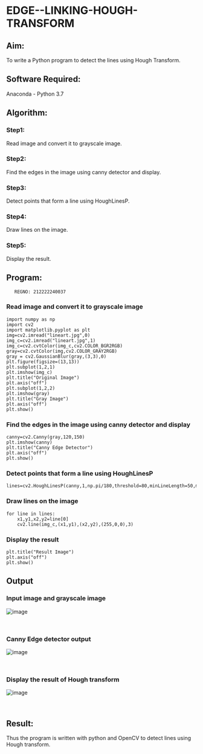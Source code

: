 # EDGE--LINKING-HOUGH-TRANSFORM
## Aim:
To write a Python program to detect the lines using Hough Transform.

## Software Required:
Anaconda - Python 3.7

## Algorithm:
### Step1:
Read image and convert it to grayscale image.

### Step2:
Find the edges in the image using canny detector and display.

### Step3:
Detect points that form a line using HoughLinesP.

### Step4:
Draw lines on the image.

### Step5:
Display the result.

## Program:
```DEVELOPED BY: S JAIGANESH
   REGNO: 212222240037
```

### Read image and convert it to grayscale image
```
import numpy as np
import cv2
import matplotlib.pyplot as plt
img=cv2.imread("lineart.jpg",0)
img_c=cv2.imread("lineart.jpg",1)
img_c=cv2.cvtColor(img_c,cv2.COLOR_BGR2RGB)
gray=cv2.cvtColor(img,cv2.COLOR_GRAY2RGB)
gray = cv2.GaussianBlur(gray,(3,3),0)
plt.figure(figsize=(13,13))
plt.subplot(1,2,1)
plt.imshow(img_c)
plt.title("Original Image")
plt.axis("off")
plt.subplot(1,2,2)
plt.imshow(gray)
plt.title("Gray Image")
plt.axis("off")
plt.show()
```
### Find the edges in the image using canny detector and display
```
canny=cv2.Canny(gray,120,150)
plt.imshow(canny)
plt.title("Canny Edge Detector")
plt.axis("off")
plt.show()
```
### Detect points that form a line using HoughLinesP
```
lines=cv2.HoughLinesP(canny,1,np.pi/180,threshold=80,minLineLength=50,maxLineGap=250)
```
### Draw lines on the image
```
for line in lines:
    x1,y1,x2,y2=line[0]
    cv2.line(img_c,(x1,y1),(x2,y2),(255,0,0),3)
```
### Display the result
```plt.imshow(img_c)
plt.title("Result Image")
plt.axis("off")
plt.show()
```
## Output

### Input image and grayscale image
![image](https://github.com/Jaiganesh235/Edge-Linking-using-Hough-Transformm/assets/118657189/f2d7ee0f-bf74-43df-a38f-d31054bb0bb8)


<br>

### Canny Edge detector output
![image](https://github.com/Jaiganesh235/Edge-Linking-using-Hough-Transformm/assets/118657189/e0a2827a-01d0-4204-a9f2-3b629ca8b68d)


<br>

### Display the result of Hough transform
![image](https://github.com/Jaiganesh235/Edge-Linking-using-Hough-Transformm/assets/118657189/a7d63dab-8691-4254-8f5e-a7a92d3ebf86)


<br>

## Result:
Thus the program is written with python and OpenCV to detect lines using Hough transform. 

